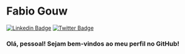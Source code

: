 # Fabio Gouw

[![Linkedin Badge](https://img.shields.io/badge/-LinkedIn-blue?style=flat-square&logo=Linkedin&logoColor=white&link=https://www.linkedin.com/in/fabiogouw/)](https://www.linkedin.com/in/fabiogouw/)
[![Twitter Badge](https://img.shields.io/badge/-Twitter-1DA1F2?style=flat-square&logo=Twitter&logoColor=white&link=https://twitter.com/fabiogouw/)](https://twitter.com/fabiogouw/)

### Olá, pessoal! Sejam bem-vindos ao meu perfil no GitHub!

<!--
**fabiogouw/fabiogouw** is a ✨ _special_ ✨ repository because its `README.md` (this file) appears on your GitHub profile.

Here are some ideas to get you started:

- 🔭 I’m currently working on ...
- 🌱 I’m currently learning ...
- 👯 I’m looking to collaborate on ...
- 🤔 I’m looking for help with ...
- 💬 Ask me about ...
- 📫 How to reach me: ...
- 😄 Pronouns: ...
- ⚡ Fun fact: ...
-->
